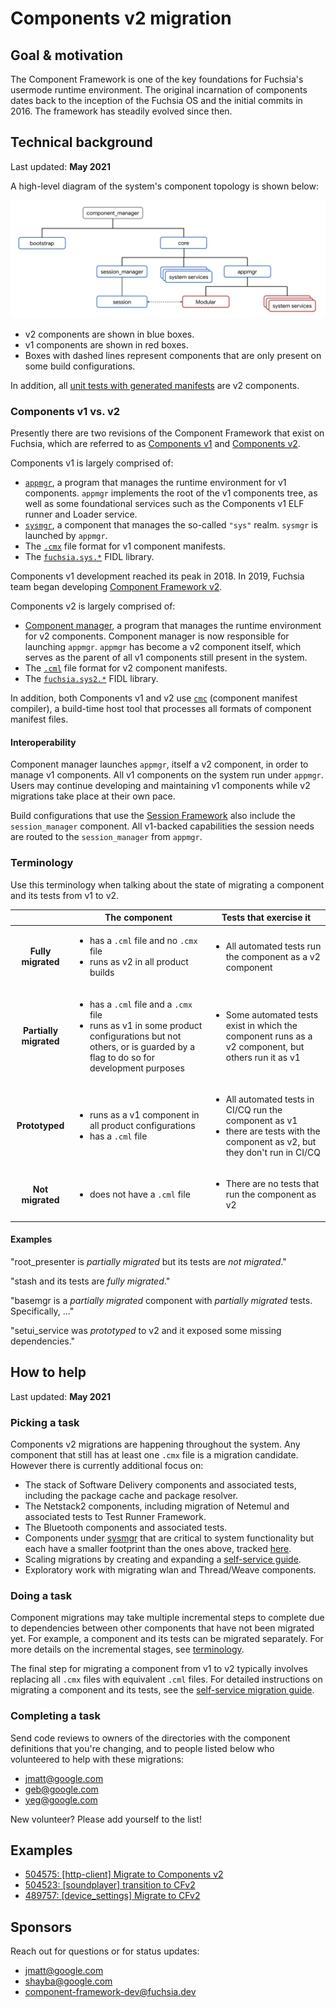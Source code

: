 # Components v2 migration

## Goal & motivation

The Component Framework is one of the key foundations for Fuchsia's usermode
runtime environment. The original incarnation of components dates back to the
inception of the Fuchsia OS and the initial commits in 2016. The framework has
steadily evolved since then.

## Technical background

Last updated: **May 2021**

A high-level diagram of the system's component topology is shown below:

![Realms diagram](../../../concepts/components/v2/images/high_level_components_topology.png)

*   v2 components are shown in blue boxes.
*   v1 components are shown in red boxes.
*   Boxes with dashed lines represent components that are only present on some
    build configurations.

In addition, all [unit tests with generated manifests][unit-tests-generated]
are v2 components.

### Components v1 vs. v2

Presently there are two revisions of the Component Framework that exist on
Fuchsia, which are referred to as [Components v1][cfv1] and
[Components v2][cfv2].

Components v1 is largely comprised of:

*   [`appmgr`][appmgr], a program that manages the runtime environment for v1
    components. `appmgr` implements the root of the v1 components tree, as well
    as some foundational services such as the Components v1 ELF runner and
    Loader service.
*   [`sysmgr`][sysmgr], a component that manages the so-called `"sys"` realm.
    `sysmgr` is launched by `appmgr`.
*   The [`.cmx`][cmx] file format for v1 component manifests.
*   The [`fuchsia.sys.*`][fuchsia-sys] FIDL library.

Components v1 development reached its peak in 2018. In 2019, Fuchsia team began
developing [Component Framework v2][intro].

Components v2 is largely comprised of:

*   [Component manager][component_manager], a program that manages the runtime
    environment for v2 components. Component manager is now responsible for
    launching `appmgr`. `appmgr` has become a v2 component itself, which serves
    as the parent of all v1 components still present in the system.
*   The [`.cml`][cml] file format for v2 component manifests.
*   The [`fuchsia.sys2.*`][fuchsia-sys2] FIDL library.

In addition, both Components v1 and v2 use [`cmc`][cmc] (component manifest
compiler), a build-time host tool that processes all formats of component
manifest files.

#### Interoperability

Component manager launches `appmgr`, itself a v2 component, in order to manage
v1 components. All v1 components on the system run under `appmgr`. Users may
continue developing and maintaining v1 components while v2 migrations take place
at their own pace.

Build configurations that use the [Session Framework][session-framework] also
include the `session_manager` component. All v1-backed capabilities the session
needs are routed to the `session_manager` from `appmgr`.

### Terminology

Use this terminology when talking about the state of migrating a component and
its tests from v1 to v2.

&nbsp; | The component | Tests that exercise it
:----: | ------------- | ----------------------
**Fully migrated**|<ul><li>has a `.cml` file and no `.cmx` file</li><li>runs as v2 in all product builds</li></ul>|<ul><li>All automated tests run the component as a v2 component</li></ul>
**Partially migrated**|<ul><li>has a `.cml` file and a `.cmx` file</li><li>runs as v1 in some product configurations but not others, or is guarded by a flag to do so for development purposes</li></ul>|<ul><li>Some automated tests exist in which the component runs as a v2 component, but others run it as v1</li></ul>
**Prototyped**|<ul><li>runs as a v1 component in all product configurations</li><li>has a `.cml` file</li></ul>|<ul><li>All automated tests in CI/CQ run the component as v1</li><li>there are tests with the component as v2, but they don't run in CI/CQ</li></ul>
**Not migrated**|<ul><li>does not have a `.cml` file</li></ul>|<ul><li>There are no tests that run the component as v2</li></ul>

#### Examples
"root_presenter is _partially migrated_ but its tests are _not migrated_."

"stash and its tests are _fully migrated_."

"basemgr is a _partially migrated_ component with _partially migrated_ tests.
Specifically, ..."

"setui_service was _prototyped_ to v2 and it exposed some missing dependencies."

## How to help

Last updated: **May 2021**

### Picking a task

Components v2 migrations are happening throughout the system. Any component that
still has at least one `.cmx` file is a migration candidate. However there is
currently additional focus on:

-   The stack of Software Delivery components and associated tests, including
    the package cache and package resolver.
-   The Netstack2 components, including migration of Netemul and associated
    tests to Test Runner Framework.
-   The Bluetooth components and associated tests.
-   Components under [sysmgr](/docs/glossary.md#sysmgr) that are critical to
    system functionality but each have a smaller footprint than the ones above,
    tracked [here][label-cf-v2-migration].
-   Scaling migrations by creating and expanding a
    [self-service guide][migrating-sys-components].
-   Exploratory work with migrating wlan and Thread/Weave components.

### Doing a task

Component migrations may take multiple incremental steps to complete due to
dependencies between other components that have not been migrated yet.
For example, a component and its tests can be migrated separately.
For more details on the incremental stages, see [terminology](#terminology).

The final step for migrating a component from v1 to v2 typically involves
replacing all `.cmx` files with equivalent `.cml` files.
For detailed instructions on migrating a component and its tests, see the
[self-service migration guide][migrating-sys-components].

### Completing a task

Send code reviews to owners of the directories with the component definitions
that you're changing, and to people listed below who volunteered to help with
these migrations:

*   jmatt@google.com
*   geb@google.com
*   yeg@google.com

New volunteer? Please add yourself to the list!

## Examples

*  [504575: [http-client] Migrate to Components v2](https://fuchsia-review.googlesource.com/c/fuchsia/+/504575)
*  [504523: [soundplayer] transition to CFv2](https://fuchsia-review.googlesource.com/c/fuchsia/+/504523)
*  [489757: [device_settings] Migrate to CFv2](https://fuchsia-review.googlesource.com/c/fuchsia/+/489757)

## Sponsors

Reach out for questions or for status updates:

*   <jmatt@google.com>
*   <shayba@google.com>
*   <component-framework-dev@fuchsia.dev>

[appmgr]: /src/sys/appmgr
[cfv1]: /docs/glossary.md#components-v1
[cfv2]: /docs/glossary.md#components-v2
[cmc]: /tools/cmc/
[cml]: /docs/concepts/components/v2/component_manifests.md
[cmx]: /docs/concepts/components/v1/component_manifests.md
[component_manager]: /docs/concepts/components/v2/component_manager.md
[fuchsia-sys2]: https://fuchsia.dev/reference/fidl/fuchsia.sys2
[fuchsia-sys]: https://fuchsia.dev/reference/fidl/fuchsia.sys
[initial-processes]: /docs/concepts/booting/everything_between_power_on_and_your_component.md#initial-processes
[intro]: /docs/concepts/components/v2/introduction.md
[label-cf-v2-migration]: https://bugs.fuchsia.dev/p/fuchsia/issues/list?q=label%3Acf-v2-migration
[migrating-sys-components]: /docs/development/components/v2/migration.md
[session-framework]: /docs/concepts/session/introduction.md
[sfw]: /docs/concepts/session/introduction.md
[sysmgr]: /docs/glossary.md#sysmgr
[unit-tests-generated]: /docs/development/components/build.md#unit-tests
